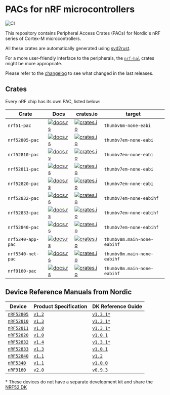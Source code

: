 # PACs for nRF microcontrollers

![CI](https://github.com/nrf-rs/nrf-pacs/workflows/CI/badge.svg)

This repository contains Peripheral Access Crates (PACs) for Nordic's nRF series of Cortex-M microcontrollers.

All these crates are automatically generated using [svd2rust].

For a more user-friendly interface to the peripherals, the [`nrf-hal`] crates might be more appropriate.

Please refer to the [changelog] to see what changed in the last releases.

[changelog]: ./CHANGELOG.md
[`nrf-hal`]: https://github.com/nrf-rs/nrf-hal/
[svd2rust]: https://github.com/rust-embedded/svd2rust

## Crates

Every nRF chip has its own PAC, listed below:

| Crate | Docs | crates.io | target |
|-------|------|-----------|--------|
| `nrf51-pac` | [![docs.rs](https://docs.rs/nrf51-pac/badge.svg)](https://docs.rs/nrf51-pac) | [![crates.io](https://img.shields.io/crates/d/nrf51-pac.svg)](https://crates.io/crates/nrf51-pac) | `thumbv6m-none-eabi` |
| `nrf52805-pac` | [![docs.rs](https://docs.rs/nrf52805-pac/badge.svg)](https://docs.rs/nrf52805-pac) | [![crates.io](https://img.shields.io/crates/d/nrf52805-pac.svg)](https://crates.io/crates/nrf52805-pac) | `thumbv7em-none-eabi` |
| `nrf52810-pac` | [![docs.rs](https://docs.rs/nrf52810-pac/badge.svg)](https://docs.rs/nrf52810-pac) | [![crates.io](https://img.shields.io/crates/d/nrf52810-pac.svg)](https://crates.io/crates/nrf52810-pac) | `thumbv7em-none-eabi` |
| `nrf52811-pac` | [![docs.rs](https://docs.rs/nrf52811-pac/badge.svg)](https://docs.rs/nrf52811-pac) | [![crates.io](https://img.shields.io/crates/d/nrf52811-pac.svg)](https://crates.io/crates/nrf52811-pac) | `thumbv7em-none-eabi` |
| `nrf52820-pac` | [![docs.rs](https://docs.rs/nrf52820-pac/badge.svg)](https://docs.rs/nrf52820-pac) | [![crates.io](https://img.shields.io/crates/d/nrf52820-pac.svg)](https://crates.io/crates/nrf52820-pac) | `thumbv7em-none-eabi` |
| `nrf52832-pac` | [![docs.rs](https://docs.rs/nrf52832-pac/badge.svg)](https://docs.rs/nrf52832-pac) | [![crates.io](https://img.shields.io/crates/d/nrf52832-pac.svg)](https://crates.io/crates/nrf52832-pac) | `thumbv7em-none-eabihf` |
| `nrf52833-pac` | [![docs.rs](https://docs.rs/nrf52833-pac/badge.svg)](https://docs.rs/nrf52833-pac) | [![crates.io](https://img.shields.io/crates/d/nrf52833-pac.svg)](https://crates.io/crates/nrf52833-pac) | `thumbv7em-none-eabihf` |
| `nrf52840-pac` | [![docs.rs](https://docs.rs/nrf52840-pac/badge.svg)](https://docs.rs/nrf52840-pac) | [![crates.io](https://img.shields.io/crates/d/nrf52840-pac.svg)](https://crates.io/crates/nrf52840-pac) | `thumbv7em-none-eabihf` |
| `nrf5340-app-pac` | [![docs.rs](https://docs.rs/nrf5340-app-pac/badge.svg)](https://docs.rs/nrf5340-app-pac) | [![crates.io](https://img.shields.io/crates/d/nrf5340-app-pac.svg)](https://crates.io/crates/nrf5340-app-pac) | `thumbv8m.main-none-eabihf` |
| `nrf5340-net-pac` | [![docs.rs](https://docs.rs/nrf5340-net-pac/badge.svg)](https://docs.rs/nrf5340-net-pac) | [![crates.io](https://img.shields.io/crates/d/nrf5340-net-pac.svg)](https://crates.io/crates/nrf5340-net-pac) | `thumbv8m.main-none-eabihf` |
| `nrf9160-pac` | [![docs.rs](https://docs.rs/nrf9160-pac/badge.svg)](https://docs.rs/nrf9160-pac) | [![crates.io](https://img.shields.io/crates/d/nrf9160-pac.svg)](https://crates.io/crates/nrf9160-pac) | `thumbv8m.main-none-eabihf` |
<!-- TODO: this table could be autogenerated -->

## Device Reference Manuals from Nordic

| Device | Product Specification | DK Reference Guide |
|-------|------|-----------|
| [`nRF52805`](https://www.nordicsemi.com/Products/nrf52805) | [`v1.2`](https://infocenter.nordicsemi.com/pdf/nRF52805_PS_v1.2.pdf) | [`v1.3.1*`](https://infocenter.nordicsemi.com/pdf/nRF52_DK_User_Guide_v1.3.1.pdf) |
| [`nRF52810`](https://www.nordicsemi.com/products/nrf52810) | [`v1.3`](https://infocenter.nordicsemi.com/pdf/nRF52810_PS_v1.3.pdf) | [`v1.3.1*`](https://infocenter.nordicsemi.com/pdf/nRF52_DK_User_Guide_v1.3.1.pdf) |
| [`nRF52811`](https://www.nordicsemi.com/products/nrf52811) | [`v1.0`](https://infocenter.nordicsemi.com/pdf/nRF52811_PS_v1.0.pdf) | [`v1.3.1*`](https://infocenter.nordicsemi.com/pdf/nRF52_DK_User_Guide_v1.3.1.pdf) |
| [`nRF52820`](https://www.nordicsemi.com/Products/nRF52820) | [`v1.0`](https://infocenter.nordicsemi.com/pdf/nRF52820_PS_v1.0.pdf) | [`v1.0.1`](http://infocenter.nordicsemi.com/pdf/nRF52833_DK_User_Guide_v1.0.1.pdf) |
| [`nRF52832`](https://www.nordicsemi.com/products/nrf52832) | [`v1.4`](https://infocenter.nordicsemi.com/pdf/nRF52832_PS_v1.4.pdf) | [`v1.3.1*`](https://infocenter.nordicsemi.com/pdf/nRF52_DK_User_Guide_v1.3.1.pdf) |
| [`nRF52833`](https://www.nordicsemi.com/products/nrf52833) | [`v1.3`](https://infocenter.nordicsemi.com/pdf/nRF52833_PS_v1.3.pdf) | [`v1.0.1`](http://infocenter.nordicsemi.com/pdf/nRF52833_DK_User_Guide_v1.0.1.pdf) |
| [`nRF52840`](https://www.nordicsemi.com/Products/nRF52840) | [`v1.1`](https://infocenter.nordicsemi.com/pdf/nRF52840_PS_v1.1.pdf) | [`v1.2`](https://infocenter.nordicsemi.com/pdf/nRF52840_DK_User_Guide_v1.2.pdf) |
| [`nRF5340`](https://www.nordicsemi.com/Products/nRF5340) | [`v1.1`](https://infocenter.nordicsemi.com/pdf/nRF5340_PS_v1.1.pdf) | [`v1.0.0`](https://infocenter.nordicsemi.com/pdf/nRF5340_DK_User_Guide_20210304.pdf) |
| [`nRF9160`](https://www.nordicsemi.com/Products/nrf9160) | [`v2.0`](https://infocenter.nordicsemi.com/pdf/nRF9160_PS_v2.0.pdf) | [`v0.9.3`](https://infocenter.nordicsemi.com/pdf/nRF9160_DK_HW_User_Guide_v0.9.3.pdf) |

\* These devices do not have a separate development kit and share the [NRF52 DK](https://www.nordicsemi.com/Software-and-tools/Development-Kits/nRF52-DK)
